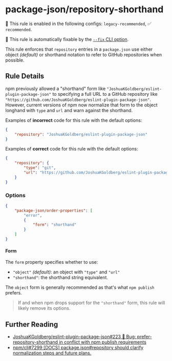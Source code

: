 # package-json/repository-shorthand

💼 This rule is enabled in the following configs: `legacy-recommended`, ✅ `recommended`.

🔧 This rule is automatically fixable by the [`--fix` CLI option](https://eslint.org/docs/latest/user-guide/command-line-interface#--fix).

<!-- end auto-generated rule header -->

This rule enforces that `repository` entries in a `package.json` use either object _(default)_ or shorthand notation to refer to GitHub repositories when possible.

## Rule Details

npm previously allowed a "shorthand" form like `"JoshuaKGoldberg/eslint-plugin-package-json"` to specifying a full URL to a GitHub repository like `"https://github.com/JoshuaKGoldberg/eslint-plugin-package-json"`.
However, current versions of npm now normalize that form to the object longhand with `type` and `url` and warn against the shorthand.

Examples of **incorrect** code for this rule with the default options:

```json
{
	"repository": "JoshuaKGoldberg/eslint-plugin-package-json"
}
```

Examples of **correct** code for this rule with the default options:

```json
{
	"repository": {
		"type": "git",
		"url": "https://github.com/JoshuaKGoldberg/eslint-plugin-package-json"
	}
}
```

### Options

```json
{
	"package-json/order-properties": [
		"error",
		{
			"form": "shorthand"
		}
	]
}
```

#### Form

The `form` property specifies whether to use:

- `"object"` _(default)_: an object with `"type"` and `"url"`
- `"shorthand"`: the shorthand string equivalent.

The `object` form is generally recommended as that's what `npm publish` prefers.

> If and when npm drops support for the `"shorthand"` form, this rule will likely remove its options.

## Further Reading

- [JoshuaKGoldberg/eslint-plugin-package-json#223 🐛 Bug: prefer-repository-shorthand in conflict with npm publish requirements](https://github.com/JoshuaKGoldberg/eslint-plugin-package-json/issues/223)
- [npm/cli#7299 [DOCS] package.json#repository should clarify normalization steps and future plans.](https://github.com/npm/cli/issues/7299)
